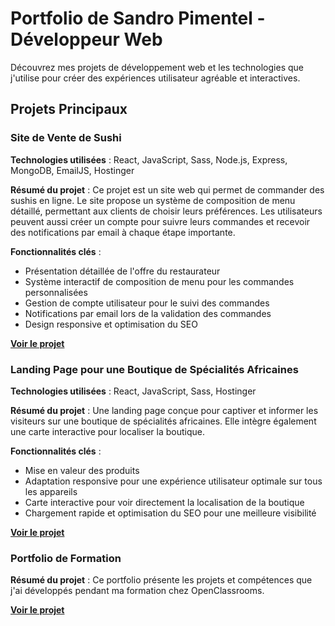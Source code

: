 # Portfolio de Sandro Pimentel - Développeur Web

Découvrez mes projets de développement web et les technologies que j'utilise pour créer des expériences utilisateur agréable et interactives.

## Projets Principaux

### Site de Vente de Sushi

**Technologies utilisées** : React, JavaScript, Sass, Node.js, Express, MongoDB, EmailJS, Hostinger

**Résumé du projet** :
Ce projet est un site web qui permet de commander des sushis en ligne. Le site propose un système de composition de menu détaillé, permettant aux clients de choisir leurs préférences. Les utilisateurs peuvent aussi créer un compte pour suivre leurs commandes et recevoir des notifications par email à chaque étape importante.

**Fonctionnalités clés** :
- Présentation détaillée de l'offre du restaurateur
- Système interactif de composition de menu pour les commandes personnalisées
- Gestion de compte utilisateur pour le suivi des commandes
- Notifications par email lors de la validation des commandes
- Design responsive et optimisation du SEO

**[Voir le projet](https://verosushi.fr/)**

### Landing Page pour une Boutique de Spécialités Africaines

**Technologies utilisées** : React, JavaScript, Sass, Hostinger

**Résumé du projet** :
Une landing page conçue pour captiver et informer les visiteurs sur une boutique de spécialités africaines. Elle intègre également une carte interactive pour localiser la boutique.

**Fonctionnalités clés** :
- Mise en valeur des produits
- Adaptation responsive pour une expérience utilisateur optimale sur tous les appareils
- Carte interactive pour voir directement la localisation de la boutique
- Chargement rapide et optimisation du SEO pour une meilleure visibilité

**[Voir le projet](https://afroshopbyrose.fr/)**

### Portfolio de Formation

**Résumé du projet** :
Ce portfolio présente les projets et compétences que j'ai développés pendant ma formation chez OpenClassrooms.

**[Voir le projet](https://sandropimentel.github.io/portfolio-Sandro-Pimentel/)**

